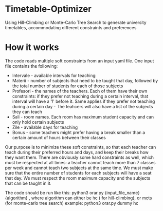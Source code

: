 # Timetable-Optimizer
Using Hill-Climbing or Monte-Carlo Tree Search to generate university timetables, accommodating different constraints and preferences

# How it works
The code reads multiple soft constraints from an input yaml file.
One input file contains the following:
* Intervale - available intervals for teaching
* Materii - number of subjects that need to be taught that day, followed by the total number of students for each of those subjects
* Profesori - the names of the teachers. Each of them have their own constraints: if they prefer not teaching during a certain interval, that interval
will have a '!' before it. Same applies if they prefer not teaching during a certain day
            -  The teahcers will also have a list of the subjects they can teach
* Sali - room names. Each room has maximum student capacity and can only hold certain subjects
* Zile - available days for teaching
* Bonus - some teachers might prefer having a break smaller than a certain amount of hours between their classes

Our purpose is to minimize these soft constraints, so that each teacher can teach during their preferred hours and days, and keep their breaks how they want them.
There are obviously some hard constraints as well, which must be respected at all times: a teacher cannot teach more than 7 classes per week and cannot teach two subjects at the same time.
We must make sure that the entire number of students for each subjects will have a seat that day. We must respect the room maximum capacity and the subjects that can be taught in it.

The code should be run like this:
python3 orar.py {input_file_name} {algorithm} , where algorithm can either be hc ( for hill-climbing), or mcts (for monte-carlo tree search)
example: python3 orar.py dummy hc
